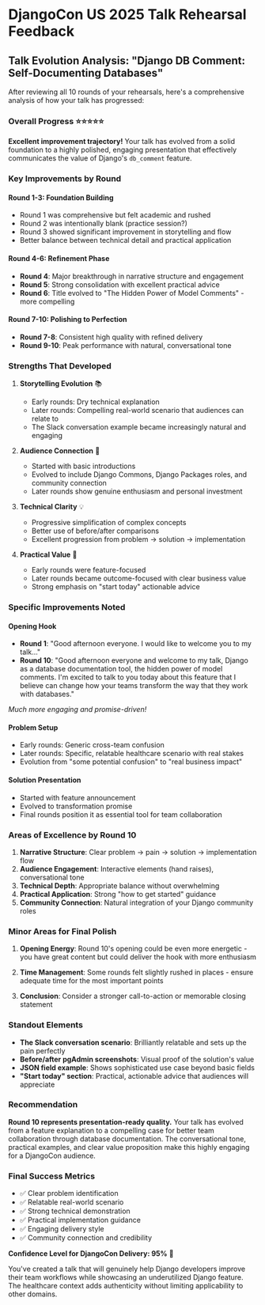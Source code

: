 # DjangoCon US 2025 Talk Rehearsal Feedback

## Talk Evolution Analysis: "Django DB Comment: Self-Documenting Databases"

After reviewing all 10 rounds of your rehearsals, here's a comprehensive analysis of how your talk has progressed:

### Overall Progress ⭐⭐⭐⭐⭐

**Excellent improvement trajectory!** Your talk has evolved from a solid foundation to a highly polished, engaging presentation that effectively communicates the value of Django's `db_comment` feature.

### Key Improvements by Round

#### **Round 1-3: Foundation Building**
- Round 1 was comprehensive but felt academic and rushed
- Round 2 was intentionally blank (practice session?)
- Round 3 showed significant improvement in storytelling and flow
- Better balance between technical detail and practical application

#### **Round 4-6: Refinement Phase**
- **Round 4**: Major breakthrough in narrative structure and engagement
- **Round 5**: Strong consolidation with excellent practical advice
- **Round 6**: Title evolved to "The Hidden Power of Model Comments" - more compelling

#### **Round 7-10: Polishing to Perfection**
- **Round 7-8**: Consistent high quality with refined delivery
- **Round 9-10**: Peak performance with natural, conversational tone

### Strengths That Developed

1. **Storytelling Evolution** 📚
   - Early rounds: Dry technical explanation
   - Later rounds: Compelling real-world scenario that audiences can relate to
   - The Slack conversation example became increasingly natural and engaging

2. **Audience Connection** 🎯
   - Started with basic introductions
   - Evolved to include Django Commons, Django Packages roles, and community connection
   - Later rounds show genuine enthusiasm and personal investment

3. **Technical Clarity** 💡
   - Progressive simplification of complex concepts
   - Better use of before/after comparisons
   - Excellent progression from problem → solution → implementation

4. **Practical Value** 🔧
   - Early rounds were feature-focused
   - Later rounds became outcome-focused with clear business value
   - Strong emphasis on "start today" actionable advice

### Specific Improvements Noted

#### **Opening Hook**
- **Round 1**: "Good afternoon everyone. I would like to welcome you to my talk..."
- **Round 10**: "Good afternoon everyone and welcome to my talk, Django as a database documentation tool, the hidden power of model comments. I'm excited to talk to you today about this feature that I believe can change how your teams transform the way that they work with databases."

*Much more engaging and promise-driven!*

#### **Problem Setup**
- Early rounds: Generic cross-team confusion
- Later rounds: Specific, relatable healthcare scenario with real stakes
- Evolution from "some potential confusion" to "real business impact"

#### **Solution Presentation**
- Started with feature announcement
- Evolved to transformation promise
- Final rounds position it as essential tool for team collaboration

### Areas of Excellence by Round 10

1. **Narrative Structure**: Clear problem → pain → solution → implementation flow
2. **Audience Engagement**: Interactive elements (hand raises), conversational tone
3. **Technical Depth**: Appropriate balance without overwhelming
4. **Practical Application**: Strong "how to get started" guidance
5. **Community Connection**: Natural integration of your Django community roles

### Minor Areas for Final Polish

1. **Opening Energy**: Round 10's opening could be even more energetic - you have great content but could deliver the hook with more enthusiasm

2. **Time Management**: Some rounds felt slightly rushed in places - ensure adequate time for the most important points

3. **Conclusion**: Consider a stronger call-to-action or memorable closing statement

### Standout Elements

- **The Slack conversation scenario**: Brilliantly relatable and sets up the pain perfectly
- **Before/after pgAdmin screenshots**: Visual proof of the solution's value
- **JSON field example**: Shows sophisticated use case beyond basic fields
- **"Start today" section**: Practical, actionable advice that audiences will appreciate

### Recommendation

**Round 10 represents presentation-ready quality.** Your talk has evolved from a feature explanation to a compelling case for better team collaboration through database documentation. The conversational tone, practical examples, and clear value proposition make this highly engaging for a DjangoCon audience.

### Final Success Metrics

- ✅ Clear problem identification
- ✅ Relatable real-world scenario
- ✅ Strong technical demonstration
- ✅ Practical implementation guidance
- ✅ Engaging delivery style
- ✅ Community connection and credibility

**Confidence Level for DjangoCon Delivery: 95%** 🎉

You've created a talk that will genuinely help Django developers improve their team workflows while showcasing an underutilized Django feature. The healthcare context adds authenticity without limiting applicability to other domains.
